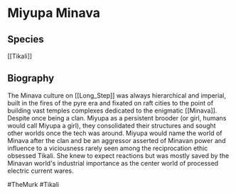 # Miyupa Minava

## Species

[[Tikali]]

## Biography

The Minava culture on [[Long_Step]] was always hierarchical and imperial, built in the fires of the pyre era and fixated on raft cities to the point of building vast temples complexes dedicated to the enigmatic [[Minava]].   Despite once being a clan. Miyupa as a persistent brooder (or girl, humans would call Miyupa a girl), they consolidated their structures and sought other worlds once the tech was around.  Miyupa would name the world of Minava after the clan and be an aggressor asserted of Minavan power and influence to a viciousness rarely seen among the reciprocation ethic obsessed Tikali.  She knew to expect reactions but was mostly saved by the Minavan world's industrial importance as the center world of processed electric current wares.  

#TheMurk 
#Tikali 
